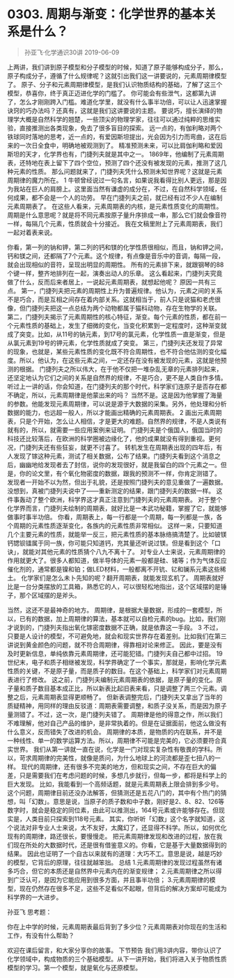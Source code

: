 # 0303. 周期与渐变：化学世界的基本关系是什么？
> 孙亚飞·化学通识30讲
2019-06-09

上两讲，我们讲到原子模型和分子模型的时候，知道了原子能够构成分子，那么，原子构成分子，遵循了什么规律呢？这就引出我们这一讲要说的，元素周期律模型了。
原子、分子和元素周期律模型，是我们认识物质结构的基础，了解了这三个模型，恭喜你，终于真正迈进化学的门槛了。
你可能会有些泄气，这都第九讲了，怎么才刚刚跨入门槛。难道化学里，就没有什么事半功倍，可以让人迅速掌握诀窍的巧办法吗？还真有，这就是我们这讲要说的主题。
要说巧，擅长演绎的物理学大概是自然科学的翘楚，一些顶尖的物理学家，往往可以通过纯粹的思维实验，直接推测出各类现象，免去了很多盲目的探索。
远一点的，有伽利略对两个铁球同时落地的思考，近一点的，有爱因斯坦提出，光会因为引力而弯曲，这在后来的一次日全食中，明确地被观测到了。
精准预测未来，可以比肩伽利略和爱因斯坦的天才，化学界也有，门捷列夫就是其中之一。
1869年，他编制了元素周期表，还特地在表上留下了四个空位，预测了四个还没有被发现的元素，推测了这几种元素的性质。
那么问题就来了，门捷列夫凭什么预测未知世界呢？这就是元素周期律的魔力所在。
1
牛顿曾经说过一句名言，如果说我看得比别人更远，那是因为我站在巨人的肩膀上。这里面当然有谦虚的成分在，不过，在自然科学领域，任何成果，都不会是一个人的功劳。
早在门捷列夫之前，就已经有过不少人在编制元素周期表了。
在这些人看来，元素周期表的内核，是元素性质变化的周期性。周期是什么意思呢？就是将不同元素按原子量升序排成一串，那么它们就会像音符一样，每隔几个元素，性质就会十分接近。
我在文稿里附上了元素周期表，我们一起对着表来说。

你看，第一列的钠和钾，第二列的钙和镁的化学性质很相似，而且，钠和钾之间，钙和镁之间，还都隔了7个元素。这个规律，有点像是音乐中的音调，每隔一段，就会出现相似的音符，呈现出明显的周期性。
所有的元素排下来，就跟钢琴的88个键一样，整齐地排列在一起，演奏出动人的乐章。
这么看起来，门捷列夫究竟做了什么，反而后来者居上，一说起元素周期表，就想起他呢？
原因一共有三点。
第一，门捷列夫把元素的周期性上升为普遍规律。他认为，元素之间的关系不是巧合，而是互相之间存在着内部关系。这就相当于，前人只是说猫和老虎很像，但门捷列夫把这一点总结为两个动物都属于猫科动物，存在生物学的关联。
第二，门捷列夫揭示了元素周期性的核心特征，渐变。每个元素的性质，都在前一个元素性质的基础上，发生了细微的变化，当变化积累到一定程度时，这种渐变就成了突变。比如，从11号的钠元素，到17号的氯元素，化学性质一直是渐变，但是从氯元素到19号的钾元素，化学性质就成了突变。
第三，门捷列夫还发现了异常的现象，也就是，某些元素性质的变化既不符合周期性，也不符合他估测的变化幅度。所以，他认为，在这些元素之间，一定还存在没有被发现的元素，这就是他预测的根据。
门捷列夫之所以伟大，在于他不仅把一堆杂乱无章的元素排列起来，还坚定地认为它们之间的关系是自然界的规律，不是巧合，更不是人类自作多情。
听过上一讲的话，你会知道，在门捷列夫的那个时代，科学家们连原子是否存在都不确定，所以，元素周期律是他蒙出来的吗？
当然不是。这是因为他掌握了海量的参数。他能发现元素周期律，可以说是源于大数据的采集。另外，他处理和分析数据的能力，也远超一般人，所以才能画出精确的元素周期表。
2
画出元素周期表，只是个开始，怎么让人相信，才是更大的难题。自然界的规律，不是人类说有就有的，所以，就需要一些应用案例来证明。
门捷列夫是个俄国人，俄国当时的科技还比较落后，在欧洲的科学圈被边缘化了，他的成果就没有得到重视。更何况，门捷列夫还有些狂妄，就更不讨喜了。
转机发生在周期表出现的四年后，有人发现了镓这种元素，测试了相关数据，公布了结果。门捷列夫看到这个消息之后，幽幽地给发现者去了封信，说你的发现很好，就是我留白的四个元素之一。但是，你的论文里，有个氧化物密度的数据，跟我的预测不一样，你肯定测错了。
发现者一开始不以为然，但出于礼貌，还是按照门捷列夫的意见重做了一遍数据。没想到，真被门捷列夫说中了——重新测定的结果，跟门捷列夫的数据一样。
这件事轰动了整个欧洲，科学界这才真正注意到门捷列夫的元素周期表。
对于整个化学界而言，门捷列夫绘制的周期表，就好比是一本武功秘籍，掌握了它，就能够做事时事半功倍。
你看，周期表上，每一行都是一个周期，每一列都是一族，各个周期的元素性质逐渐变化，各族内的元素性质非常相似。
这样一来，只要知道几个主要元素的性质，就能举一反三，把元素性质的基本脉络搞清楚了。比如铍镁钙锶钡镭属于同一族，你可能只知道钙，充其量还听说过镁。但是看到这个「口诀」，就能对其他元素的性质猜个八九不离十了。
对专业人士来说，元素周期律的作用就更大了。很多人都知道，做半导体的元素一般都是硅、锗等；作为气体反应催化剂的，通常都是镍和铂；做LED材料，一般都离不开钪、钇和镧系元素这些稀土。
化学家们是怎么未卜先知的呢？翻开周期表，就能发现玄机了。
周期表就好比是一台分类摆放的工具箱，熟悉它的人，可以很轻松地指出，这个区域摆的是锤子，那个区域摆的是斧头。

当然，这还不是最神奇的地方。
周期律，是根据大量数据，形成的一套模型，所以，已有的数据，加上周期律的算法，基本就可以自检元素的bug。比如，我们刚才说到的，门捷列夫指出氧化镓密度数据不正确，就是依靠这一手段。
3
不过，只要是人设计的模型，不可避免地，就会和现实世界存在着差别。比如我们在第三讲说到黄金颜色的问题，就不符合周期律，得靠相对论来修正。
因此，要是没有及时更新信息，单纯依靠元素周期律，还可能犯错。门捷列夫自己都中过招。
19世纪末，电子和质子相继被发现，科学界确定了一个事实，那就是，影响化学元素性质的关键，不是原子量，而是质子的数目。在这个基础上，科学家们对元素周期表进行了修改。
这之前，门捷列夫编制元素周期表的依据，是原子量的变化。原子量和质子数目基本成正比，所以新表比起旧表来看，只是调整了两三个元素。调整之后，元素周期表显得更顺畅了。
但新表调整完后，门捷列夫又拿出了当年的质疑精神，用同样的理由反驳道：周期表需要调整，和质子没关系，而是因为原子量测错了。不过，这一次，是门捷列夫错了。
周期律是他的得意之作，所以我们不难理解，他对自己产品的维护，是非常执着的。但是在证据面前，他这么做没有什么意义，反而错失了改进的机会。
周期律的本质，是物质的内在联系，并不是一种线性、单一的数学运算方法。所以，周期律不可能是完美的，它必须要符合真实世界。
我们从第一讲就一直在说，化学是一门对现实复杂性有敬畏的学科。所以，苛求周期律的完美性，就像是质问，为什么地球上的河流都是歪七扭八的一样。
现代的周期律，还有很多不完美的地方，但和现实之间，不存在巨大的偏差，只是需要我们在考虑问题的时候，多想几步就行，但每一步，都将是科学上的巨大发现。
比如，我能看到一个高频话题，就是元素周期表上限会排到多少号。
这个问题，周期律目前还没办法解答，但猜测还是五花八门的，其中有个热门的猜想，叫「幻数」。意思是说，当原子的质子数和中子数，刚好是2、8、82、126等数字时，就会是稳定的同位素，由此可以推测出，164号元素或许能够存在。但现实是，人类目前只探索到118号元素。
其实，你听听「幻数」这个名字就知道，这个说法对非专业人士来说，太不友好，太魔幻了，还显得不科学。所以，如何优化现有的周期律，路还很长，要慢慢走。
把元素周期律发现和改进的过程，放在我们现在所处的大数据时代，还是很有借鉴意义的。你看，它是基于大量数据得到的结果。
因此也证明了一个自古以来就有的道理：大巧不工。意思是说，越是巧妙的模型，它背后的原理，往往就越笨拙。
总结
1.元素周期律的发现过程虽然有诸多巧合，但它的本质还是自然界中元素内在的渐变规律；
2.元素周期律之所以得到广泛认可，是因为它能应用到很多方面，并且事半功倍；
3.元素周期律的模型，现在仍然存在很多不足，这些不足看似不起眼，但背后的解决方案却可能成为科学界的一大进步。

孙亚飞
思考题：

你在上中学的时候，元素周期表最后背到了多少位？元素周期表对你现在的生活和工作，有没有什么帮助？

欢迎在课后留言，和大家分享你的故事。
下节预告
我们用3讲内容，带你认识了化学领域中，构成物质的三个基础模型。从下一讲开始，我们将进入关于物质性质模型的学习。第一个模型，就是氧化与还原模型。